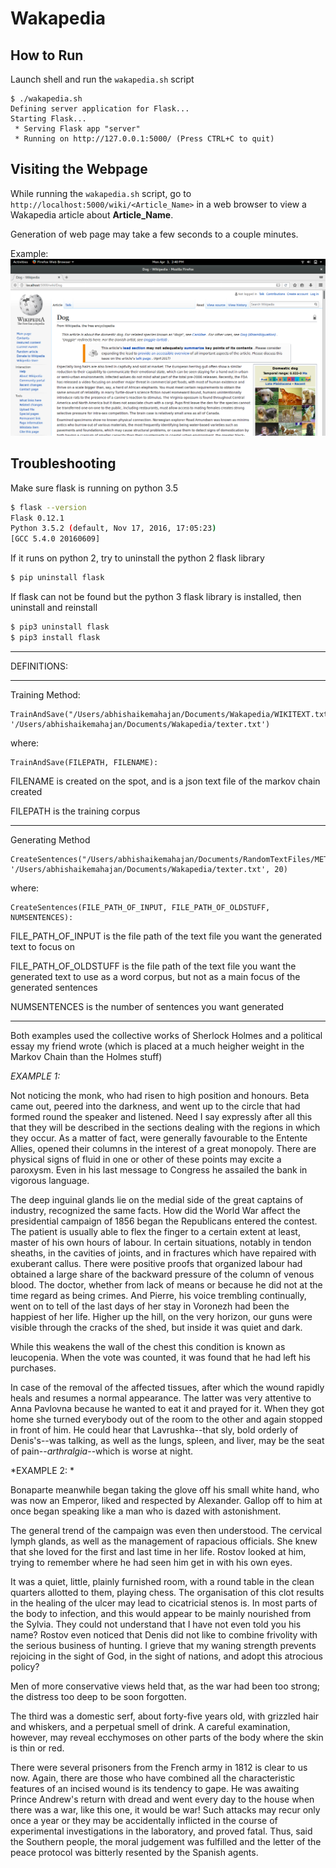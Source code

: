 # Wakapedia

## How to Run
Launch shell and run the `wakapedia.sh` script
```
$ ./wakapedia.sh
Defining server application for Flask...
Starting Flask...
 * Serving Flask app "server"
 * Running on http://127.0.0.1:5000/ (Press CTRL+C to quit)
```

## Visiting the Webpage
While running the `wakapedia.sh` script, go to `http://localhost:5000/wiki/<Article_Name>` in a web browser to view a Wakapedia article about **Article_Name**.

Generation of web page may take a few seconds to a couple minutes.

Example:
![](https://github.com/ACMProjectsTeam3/Wakapedia/blob/master/pics/waka-dog.png)


## Troubleshooting
Make sure flask is running on python 3.5
```bash
$ flask --version
Flask 0.12.1
Python 3.5.2 (default, Nov 17, 2016, 17:05:23)
[GCC 5.4.0 20160609]
```
If it runs on python 2, try to uninstall the python 2 flask library
```bash
$ pip uninstall flask
```
If flask can not be found but the python 3 flask library is installed, then uninstall and reinstall
```bash
$ pip3 uninstall flask
$ pip3 install flask
```

---

DEFINITIONS:
************************************************************************
Training Method:
```
TrainAndSave("/Users/abhishaikemahajan/Documents/Wakapedia/WIKITEXT.txt", '/Users/abhishaikemahajan/Documents/Wakapedia/texter.txt')
```

where:
```
TrainAndSave(FILEPATH, FILENAME):
```
FILENAME is created on the spot, and is a json text file of the markov chain created 

FILEPATH is the training corpus 

************************************************************************************************************************
Generating Method
```
CreateSentences("/Users/abhishaikemahajan/Documents/RandomTextFiles/META.txt", '/Users/abhishaikemahajan/Documents/Wakapedia/texter.txt', 20)
```
where:
```
CreateSentences(FILE_PATH_OF_INPUT, FILE_PATH_OF_OLDSTUFF, NUMSENTENCES):
```
FILE_PATH_OF_INPUT is the file path of the text file you want the generated text to focus on

FILE_PATH_OF_OLDSTUFF is the file path of the text file you want the generated text to use as a word corpus, but not as a main focus of the generated sentences

NUMSENTENCES is the number of sentences you want generated

*************
Both examples used the collective works of Sherlock Holmes and a political essay my friend wrote (which is placed at a much heigher weight in the Markov Chain than the Holmes stuff)

*EXAMPLE 1:*


 Not noticing the monk, who had risen to high position and honours. Beta came out, peered into the darkness, and went up to the circle that had formed round the speaker and listened. Need I say expressly after all this that they will be described in the sections dealing with the regions in which they occur. As a matter of fact, were generally favourable to the Entente Allies, opened their columns in the interest of a great monopoly. There are physical signs of fluid in one or other of these points may excite a paroxysm. Even in his last message to Congress he assailed the bank in vigorous language.

The deep inguinal glands lie on the medial side of the great captains of industry, recognized the same facts. How did the World War affect the presidential campaign of 1856 began the Republicans entered the contest. The patient is usually able to flex the finger to a certain extent at least, master of his own hours of labour. In certain situations, notably in tendon sheaths, in the cavities of joints, and in fractures which have repaired with exuberant callus. There were positive proofs that organized labour had obtained a large share of the backward pressure of the column of venous blood. The doctor, whether from lack of means or because he did not at the time regard as being crimes. And Pierre, his voice trembling continually, went on to tell of the last days of her stay in Voronezh had been the happiest of her life. Higher up the hill, on the very horizon, our guns were visible through the cracks of the shed, but inside it was quiet and dark.

While this weakens the wall of the chest this condition is known as leucopenia. When the vote was counted, it was found that he had left his purchases.

In case of the removal of the affected tissues, after which the wound rapidly heals and resumes a normal appearance. The latter was very attentive to Anna Pavlovna because he wanted to eat it and prayed for it. When they got home she turned everybody out of the room to the other and again stopped in front of him. He could hear that Lavrushka--that sly, bold orderly of Denis's--was talking, as well as the lungs, spleen, and liver, may be the seat of pain--_arthralgia_--which is worse at night.

 
 *EXAMPLE 2: *
 

 Bonaparte meanwhile began taking the glove off his small white hand, who was now an Emperor, liked and respected by Alexander. Gallop off to him at once began speaking like a man who is dazed with astonishment.

The general trend of the campaign was even then understood. The cervical lymph glands, as well as the management of rapacious officials. She knew that she loved for the first and last time in her life. Rostov looked at him, trying to remember where he had seen him get in with his own eyes.

It was a quiet, little, plainly furnished room, with a round table in the clean quarters allotted to them, playing chess. The organisation of this clot results in the healing of the ulcer may lead to cicatricial stenos is. In most parts of the body to infection, and this would appear to be mainly nourished from the Sylvia. They could not understand that I have not even told you his name? Rostov even noticed that Denis did not like to combine frivolity with the serious business of hunting. I grieve that my waning strength prevents rejoicing in the sight of God, in the sight of nations, and adopt this atrocious policy?

 Men of more conservative views held that, as the war had been too strong; the distress too deep to be soon forgotten.

The third was a domestic serf, about forty-five years old, with grizzled hair and whiskers, and a perpetual smell of drink. A careful examination, however, may reveal ecchymoses on other parts of the body where the skin is thin or red.

There were several prisoners from the French army in 1812 is clear to us now. Again, there are those who have combined all the characteristic features of an incised wound is its tendency to gape. He was awaiting Prince Andrew's return with dread and went every day to the house when there was a war, like this one, it would be war! Such attacks may recur only once a year or they may be accidentally inflicted in the course of experimental investigations in the laboratory, and proved fatal. Thus, said the Southern people, the moral judgement was fulfilled and the letter of the peace protocol was bitterly resented by the Spanish agents.

